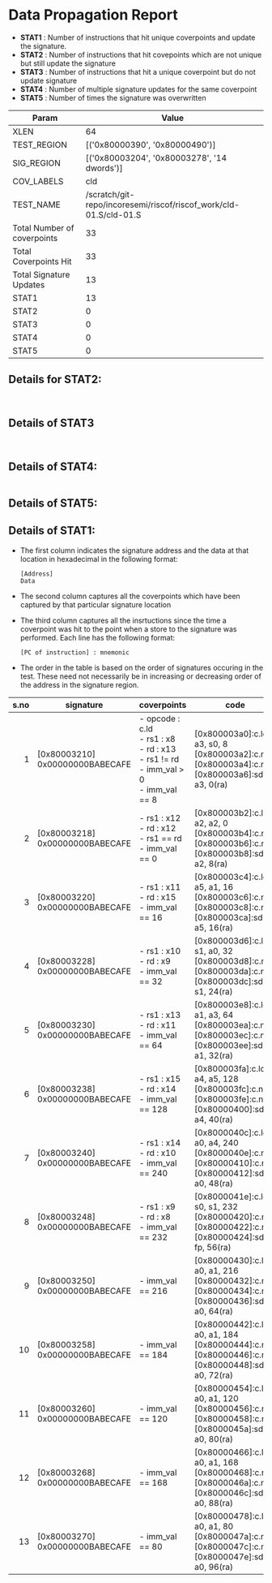 
# Data Propagation Report

- **STAT1** : Number of instructions that hit unique coverpoints and update the signature.
- **STAT2** : Number of instructions that hit covepoints which are not unique but still update the signature
- **STAT3** : Number of instructions that hit a unique coverpoint but do not update signature
- **STAT4** : Number of multiple signature updates for the same coverpoint
- **STAT5** : Number of times the signature was overwritten

| Param                     | Value    |
|---------------------------|----------|
| XLEN                      | 64      |
| TEST_REGION               | [('0x80000390', '0x80000490')]      |
| SIG_REGION                | [('0x80003204', '0x80003278', '14 dwords')]      |
| COV_LABELS                | cld      |
| TEST_NAME                 | /scratch/git-repo/incoresemi/riscof/riscof_work/cld-01.S/cld-01.S    |
| Total Number of coverpoints| 33     |
| Total Coverpoints Hit     | 33      |
| Total Signature Updates   | 13      |
| STAT1                     | 13      |
| STAT2                     | 0      |
| STAT3                     | 0     |
| STAT4                     | 0     |
| STAT5                     | 0     |

## Details for STAT2:

```


```

## Details of STAT3

```


```

## Details of STAT4:

```

```

## Details of STAT5:



## Details of STAT1:

- The first column indicates the signature address and the data at that location in hexadecimal in the following format: 
  ```
  [Address]
  Data
  ```

- The second column captures all the coverpoints which have been captured by that particular signature location

- The third column captures all the insrtuctions since the time a coverpoint was
  hit to the point when a store to the signature was performed. Each line has
  the following format:
  ```
  [PC of instruction] : mnemonic
  ```
- The order in the table is based on the order of signatures occuring in the
  test. These need not necessarily be in increasing or decreasing order of the
  address in the signature region.

|s.no|            signature             |                                              coverpoints                                              |                                                     code                                                      |
|---:|----------------------------------|-------------------------------------------------------------------------------------------------------|---------------------------------------------------------------------------------------------------------------|
|   1|[0x80003210]<br>0x00000000BABECAFE|- opcode : c.ld<br> - rs1 : x8<br> - rd : x13<br> - rs1 != rd<br> - imm_val > 0<br> - imm_val == 8<br> |[0x800003a0]:c.ld a3, s0, 8<br> [0x800003a2]:c.nop<br> [0x800003a4]:c.nop<br> [0x800003a6]:sd a3, 0(ra)<br>    |
|   2|[0x80003218]<br>0x00000000BABECAFE|- rs1 : x12<br> - rd : x12<br> - rs1 == rd<br> - imm_val == 0<br>                                      |[0x800003b2]:c.ld a2, a2, 0<br> [0x800003b4]:c.nop<br> [0x800003b6]:c.nop<br> [0x800003b8]:sd a2, 8(ra)<br>    |
|   3|[0x80003220]<br>0x00000000BABECAFE|- rs1 : x11<br> - rd : x15<br> - imm_val == 16<br>                                                     |[0x800003c4]:c.ld a5, a1, 16<br> [0x800003c6]:c.nop<br> [0x800003c8]:c.nop<br> [0x800003ca]:sd a5, 16(ra)<br>  |
|   4|[0x80003228]<br>0x00000000BABECAFE|- rs1 : x10<br> - rd : x9<br> - imm_val == 32<br>                                                      |[0x800003d6]:c.ld s1, a0, 32<br> [0x800003d8]:c.nop<br> [0x800003da]:c.nop<br> [0x800003dc]:sd s1, 24(ra)<br>  |
|   5|[0x80003230]<br>0x00000000BABECAFE|- rs1 : x13<br> - rd : x11<br> - imm_val == 64<br>                                                     |[0x800003e8]:c.ld a1, a3, 64<br> [0x800003ea]:c.nop<br> [0x800003ec]:c.nop<br> [0x800003ee]:sd a1, 32(ra)<br>  |
|   6|[0x80003238]<br>0x00000000BABECAFE|- rs1 : x15<br> - rd : x14<br> - imm_val == 128<br>                                                    |[0x800003fa]:c.ld a4, a5, 128<br> [0x800003fc]:c.nop<br> [0x800003fe]:c.nop<br> [0x80000400]:sd a4, 40(ra)<br> |
|   7|[0x80003240]<br>0x00000000BABECAFE|- rs1 : x14<br> - rd : x10<br> - imm_val == 240<br>                                                    |[0x8000040c]:c.ld a0, a4, 240<br> [0x8000040e]:c.nop<br> [0x80000410]:c.nop<br> [0x80000412]:sd a0, 48(ra)<br> |
|   8|[0x80003248]<br>0x00000000BABECAFE|- rs1 : x9<br> - rd : x8<br> - imm_val == 232<br>                                                      |[0x8000041e]:c.ld s0, s1, 232<br> [0x80000420]:c.nop<br> [0x80000422]:c.nop<br> [0x80000424]:sd fp, 56(ra)<br> |
|   9|[0x80003250]<br>0x00000000BABECAFE|- imm_val == 216<br>                                                                                   |[0x80000430]:c.ld a0, a1, 216<br> [0x80000432]:c.nop<br> [0x80000434]:c.nop<br> [0x80000436]:sd a0, 64(ra)<br> |
|  10|[0x80003258]<br>0x00000000BABECAFE|- imm_val == 184<br>                                                                                   |[0x80000442]:c.ld a0, a1, 184<br> [0x80000444]:c.nop<br> [0x80000446]:c.nop<br> [0x80000448]:sd a0, 72(ra)<br> |
|  11|[0x80003260]<br>0x00000000BABECAFE|- imm_val == 120<br>                                                                                   |[0x80000454]:c.ld a0, a1, 120<br> [0x80000456]:c.nop<br> [0x80000458]:c.nop<br> [0x8000045a]:sd a0, 80(ra)<br> |
|  12|[0x80003268]<br>0x00000000BABECAFE|- imm_val == 168<br>                                                                                   |[0x80000466]:c.ld a0, a1, 168<br> [0x80000468]:c.nop<br> [0x8000046a]:c.nop<br> [0x8000046c]:sd a0, 88(ra)<br> |
|  13|[0x80003270]<br>0x00000000BABECAFE|- imm_val == 80<br>                                                                                    |[0x80000478]:c.ld a0, a1, 80<br> [0x8000047a]:c.nop<br> [0x8000047c]:c.nop<br> [0x8000047e]:sd a0, 96(ra)<br>  |
